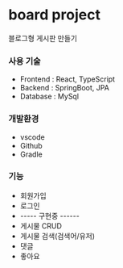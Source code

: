 # board project
블로그형 게시판 만들기



### 사용 기술
- Frontend : React, TypeScript
- Backend	 : SpringBoot, JPA
- Database : MySql 

### 개발환경
- vscode
- Github
- Gradle

### 기능
- 회원가입
- 로그인
- ----- 구현중 ------
- 게시물 CRUD
- 게시물 검색(검색어/유저)
- 댓글
- 좋아요
